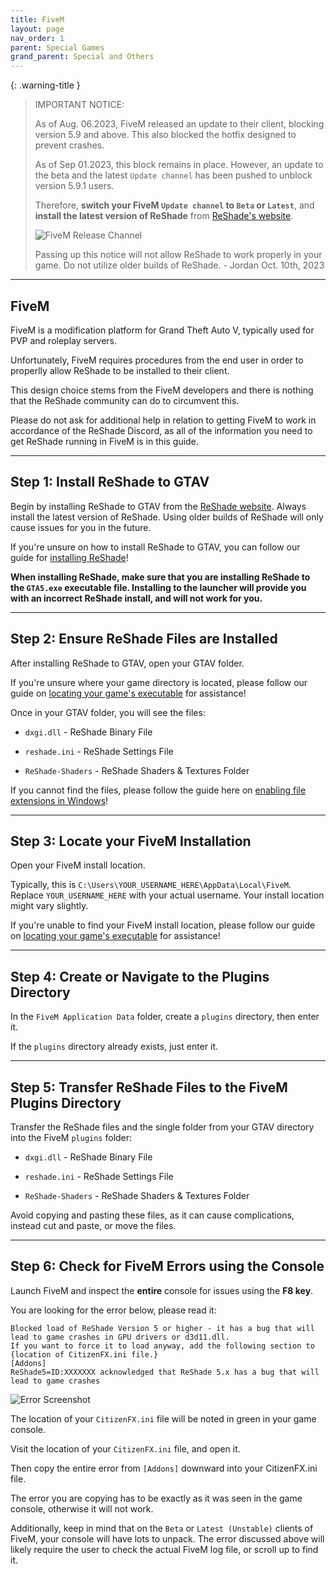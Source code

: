 ```yaml
---
title: FiveM
layout: page
nav_order: 1
parent: Special Games
grand_parent: Special and Others
---
```


{: .warning-title }
> IMPORTANT NOTICE:
>
> As of Aug. 06.2023, FiveM released an update to their client, blocking version 5.9 and above. This also blocked the hotfix designed to prevent crashes. 
>
> As of Sep 01.2023, this block remains in place. However, an update to the beta and the latest `Update channel` has been pushed to unblock version 5.9.1 users.
>
> Therefore, **switch your FiveM `Update channel` to `Beta` or `Latest`**, and **install the latest version of ReShade** from [ReShade's website](https://reshade.me).
>
> ![FiveM Release Channel](../images/fivem/fivem_release_channel.png)
>
> Passing up this notice will not allow ReShade to work properly in your game. Do not utilize older builds of ReShade. - Jordan Oct. 10th, 2023

---

## FiveM

FiveM is a modification platform for Grand Theft Auto V, typically used for PVP and roleplay servers. 

Unfortunately, FiveM requires procedures from the end user in order to properlly allow ReShade to be installed to their client.

This design choice stems from the FiveM developers and there is nothing that the ReShade community can do to circumvent this. 

Please do not ask for additional help in relation to getting FiveM to work in accordance of the ReShade Discord, as all of the information you need to get ReShade running in FiveM is in this guide.

---

## **Step 1:** Install ReShade to GTAV

Begin by installing ReShade to GTAV from the [ReShade website](https://reshade.me). Always install the latest version of ReShade. Using older builds of ReShade will only cause issues for you in the future.

If you're unsure on how to install ReShade to GTAV, you can follow our guide for [installing ReShade](https://guides.martysmods.com/docs/reshade-guides/downloading-and-installing-reshade/)!

**When installing ReShade, make sure that you are installing ReShade to the `GTA5.exe` executable file. Installing to the launcher will provide you with an incorrect ReShade install, and will not work for you.**

---

## **Step 2:** Ensure ReShade Files are Installed

After installing ReShade to GTAV, open your GTAV folder. 

If you're unsure where your game directory is located, please follow our guide on [locating your game's executable](https://guides.martysmods.com/docs/special-and-others/finding-your-game-executable-and-directory/) for assistance!

Once in your GTAV folder, you will see the files:

* `dxgi.dll` - ReShade Binary File

* `reshade.ini` - ReShade Settings File

* `ReShade-Shaders` - ReShade Shaders & Textures Folder

If you cannot find the files, please follow the guide here on [enabling file extensions in Windows](https://guides.martysmods.com/docs/special-and-others/enabling-windows-file-extensions/)!

---

## **Step 3:** Locate your FiveM Installation

Open your FiveM install location.

Typically, this is `C:\Users\YOUR_USERNAME_HERE\AppData\Local\FiveM`. Replace `YOUR_USERNAME_HERE` with your actual username. Your install location might vary slightly.

If you're unable to find your FiveM install location, please follow our guide on [locating your game's executable](https://guides.martysmods.com/docs/special-and-others/finding-your-game-executable-and-directory/) for assistance!

---


## **Step 4:** Create or Navigate to the Plugins Directory

In the `FiveM Application Data` folder, create a `plugins` directory, then enter it.

If the `plugins` directory already exists, just enter it.

---

## **Step 5:** Transfer ReShade Files to the FiveM Plugins Directory

Transfer the ReShade files and the single folder from your GTAV directory into the FiveM `plugins` folder:

* `dxgi.dll` - ReShade Binary File

* `reshade.ini` - ReShade Settings File

* `ReShade-Shaders` - ReShade Shaders & Textures Folder

Avoid copying and pasting these files, as it can cause complications, instead cut and paste, or move the files.

---

## Step 6: Check for FiveM Errors using the Console

Launch FiveM and inspect the **entire** console for issues using the **F8 key**.

You are looking for the error below, please read it:

`Blocked load of ReShade Version 5 or higher - it has a bug that will lead to game crashes in GPU drivers or d3d11.dll.`<br>
    `If you want to force it to load anyway, add the following section to {location of CitizenFX.ini file.}`<br>
    `[Addons]`<br>
    `ReShade5=ID:XXXXXXX acknowledged that ReShade 5.x has a bug that will lead to game crashes`

![Error Screenshot](../images/fivem/fivem_reshade5_bs.png)

The location of your `CitizenFX.ini` file will be noted in green in your game console.

Visit the location of your `CitizenFX.ini` file, and open it.

Then copy the entire error from `[Addons]` downward into your CitizenFX.ini file.

The error you are copying has to be exactly as it was seen in the game console, otherwise it will not work.

Additionally, keep in mind that on the `Beta` or `Latest (Unstable)` clients of FiveM, your console will have lots to unpack. The error discussed above will likely require the user to check the actual FiveM log file, or scroll up to find it.
